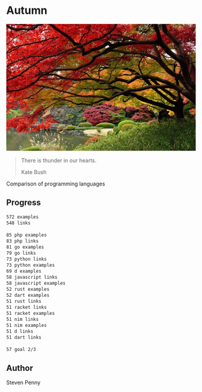 # Autumn

![hero](docs/image.jpg)

> There is thunder in our hearts.
>
> Kate Bush

Comparison of programming languages

## Progress

~~~
572 examples
548 links

85 php examples
83 php links
81 go examples
79 go links
73 python links
73 python examples
69 d examples
58 javascript links
58 javascript examples
52 rust examples
52 dart examples
51 rust links
51 racket links
51 racket examples
51 nim links
51 nim examples
51 d links
51 dart links

57 goal 2/3
~~~

## Author

Steven Penny
